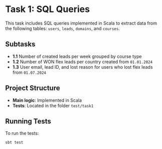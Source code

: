 # Task 1: SQL Queries

This task includes SQL queries implemented in Scala to extract data from the following tables: `users`, `leads`, `domains`, and `courses`.

## Subtasks

- **1.1** Number of created leads per week grouped by course type
- **1.2** Number of WON flex leads per country created from `01.01.2024`
- **1.3** User email, lead ID, and lost reason for users who lost flex leads from `01.07.2024`

## Project Structure

- **Main logic**: Implemented in Scala
- **Tests**: Located in the folder `test/task1`

## Running Tests

To run the tests:

```bash
sbt test
